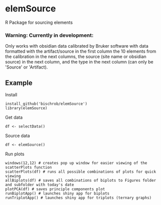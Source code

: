 # elemSource
R Package for sourcing elements

### Warning: Currently in development:
Only works with obsidian data calibrated by Bruker software with data formatted 
with the artifact/source in the first column the 10 elements from the calibration in 
the next columns, the source (site name or obsidian source) in the next column, and
the type in the next column (can only be 'Source' or 'Artifact).

## Example

Install

```{r echo = False}
install_github('bischrob/elemSource')
library(elemSource)
```

Get data

```{r echo = False}
df <- selectData()
```
Source data

```{r echo = False}
df <- elemSource()
```
Run plots

```{r echo = False}
windows(12,12) # creates pop up window for easier viewing of the scatterPlots function
scatterPlots(df) # runs all possible combinations of plots for quick viewing
allBiplots(df) # saves all combinations of biplots to Figures folder and subfolder with today's date
plotPCA(df) # saves principle components plot
runBiplotApp() # launches shiny app for biplots
runTriplotApp() # launches shiny app for triplots (ternary graphs)
```
